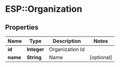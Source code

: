 # ESP::Organization

## Properties
Name | Type | Description | Notes
------------ | ------------- | ------------- | -------------
**id** | **Integer** | Organization Id | 
**name** | **String** | Name | [optional] 


